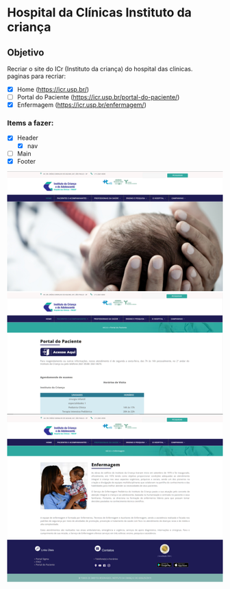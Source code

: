 # Hospital da Clínicas Instituto da criança #
## Objetivo ##
Recriar o site do ICr (Instituto da criança) do hospital das clinicas.
<br>
paginas para recriar:
- [x] Home (https://icr.usp.br/)
- [ ] Portal do Paciente (https://icr.usp.br/portal-do-paciente/)
- [x] Enfermagem (https://icr.usp.br/enfermagem/)

### Items a fazer: ###
- [x] Header
  - [x] nav
- [ ] Main
- [x] Footer

![Home](image.png)
![portal do paciente](image-1.png)
![enfermagem](image-2.png)
![footer](image-3.png)

